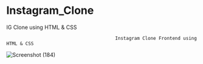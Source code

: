 # Instagram_Clone
IG Clone using HTML &amp; CSS

                                            Instagram Clone Frontend using HTML & CSS

![Screenshot (184)](https://user-images.githubusercontent.com/90108144/192031170-3eb8e776-2331-4dfa-9fd8-88d574b37592.png)

